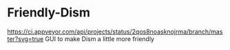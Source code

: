 # Friendly-Dism
https://ci.appveyor.com/api/projects/status/2qos8noasknojrma/branch/master?svg=true
GUI to make Dism a little more friendly
